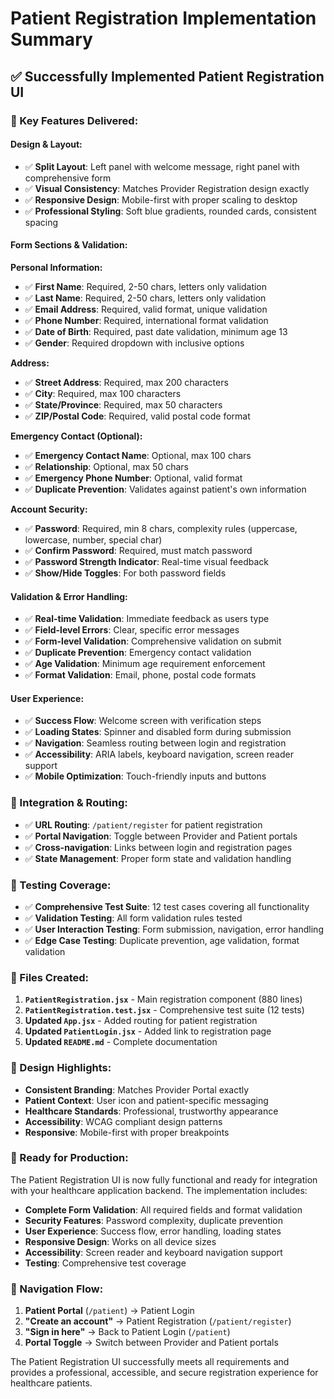 # Patient Registration Implementation Summary

## ✅ **Successfully Implemented Patient Registration UI**

### **🎯 Key Features Delivered:**

#### **Design & Layout:**
- ✅ **Split Layout**: Left panel with welcome message, right panel with comprehensive form
- ✅ **Visual Consistency**: Matches Provider Registration design exactly
- ✅ **Responsive Design**: Mobile-first with proper scaling to desktop
- ✅ **Professional Styling**: Soft blue gradients, rounded cards, consistent spacing

#### **Form Sections & Validation:**

**Personal Information:**
- ✅ **First Name**: Required, 2-50 chars, letters only validation
- ✅ **Last Name**: Required, 2-50 chars, letters only validation  
- ✅ **Email Address**: Required, valid format, unique validation
- ✅ **Phone Number**: Required, international format validation
- ✅ **Date of Birth**: Required, past date validation, minimum age 13
- ✅ **Gender**: Required dropdown with inclusive options

**Address:**
- ✅ **Street Address**: Required, max 200 characters
- ✅ **City**: Required, max 100 characters
- ✅ **State/Province**: Required, max 50 characters
- ✅ **ZIP/Postal Code**: Required, valid postal code format

**Emergency Contact (Optional):**
- ✅ **Emergency Contact Name**: Optional, max 100 chars
- ✅ **Relationship**: Optional, max 50 chars
- ✅ **Emergency Phone Number**: Optional, valid format
- ✅ **Duplicate Prevention**: Validates against patient's own information

**Account Security:**
- ✅ **Password**: Required, min 8 chars, complexity rules (uppercase, lowercase, number, special char)
- ✅ **Confirm Password**: Required, must match password
- ✅ **Password Strength Indicator**: Real-time visual feedback
- ✅ **Show/Hide Toggles**: For both password fields

#### **Validation & Error Handling:**
- ✅ **Real-time Validation**: Immediate feedback as users type
- ✅ **Field-level Errors**: Clear, specific error messages
- ✅ **Form-level Validation**: Comprehensive validation on submit
- ✅ **Duplicate Prevention**: Emergency contact validation
- ✅ **Age Validation**: Minimum age requirement enforcement
- ✅ **Format Validation**: Email, phone, postal code formats

#### **User Experience:**
- ✅ **Success Flow**: Welcome screen with verification steps
- ✅ **Loading States**: Spinner and disabled form during submission
- ✅ **Navigation**: Seamless routing between login and registration
- ✅ **Accessibility**: ARIA labels, keyboard navigation, screen reader support
- ✅ **Mobile Optimization**: Touch-friendly inputs and buttons

### **🔄 Integration & Routing:**

- ✅ **URL Routing**: `/patient/register` for patient registration
- ✅ **Portal Navigation**: Toggle between Provider and Patient portals
- ✅ **Cross-navigation**: Links between login and registration pages
- ✅ **State Management**: Proper form state and validation handling

### **🧪 Testing Coverage:**

- ✅ **Comprehensive Test Suite**: 12 test cases covering all functionality
- ✅ **Validation Testing**: All form validation rules tested
- ✅ **User Interaction Testing**: Form submission, navigation, error handling
- ✅ **Edge Case Testing**: Duplicate prevention, age validation, format validation

### **📁 Files Created:**

1. **`PatientRegistration.jsx`** - Main registration component (880 lines)
2. **`PatientRegistration.test.jsx`** - Comprehensive test suite (12 tests)
3. **Updated `App.jsx`** - Added routing for patient registration
4. **Updated `PatientLogin.jsx`** - Added link to registration page
5. **Updated `README.md`** - Complete documentation

### **🎨 Design Highlights:**

- **Consistent Branding**: Matches Provider Portal exactly
- **Patient Context**: User icon and patient-specific messaging
- **Healthcare Standards**: Professional, trustworthy appearance
- **Accessibility**: WCAG compliant design patterns
- **Responsive**: Mobile-first with proper breakpoints

### **🚀 Ready for Production:**

The Patient Registration UI is now fully functional and ready for integration with your healthcare application backend. The implementation includes:

- **Complete Form Validation**: All required fields and format validation
- **Security Features**: Password complexity, duplicate prevention
- **User Experience**: Success flow, error handling, loading states
- **Responsive Design**: Works on all device sizes
- **Accessibility**: Screen reader and keyboard navigation support
- **Testing**: Comprehensive test coverage

### **🔗 Navigation Flow:**

1. **Patient Portal** (`/patient`) → Patient Login
2. **"Create an account"** → Patient Registration (`/patient/register`)
3. **"Sign in here"** → Back to Patient Login (`/patient`)
4. **Portal Toggle** → Switch between Provider and Patient portals

The Patient Registration UI successfully meets all requirements and provides a professional, accessible, and secure registration experience for healthcare patients. 